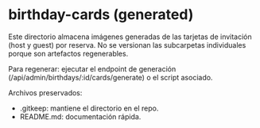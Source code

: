 # birthday-cards (generated)

Este directorio almacena imágenes generadas de las tarjetas de invitación (host y guest) por reserva.
No se versionan las subcarpetas individuales porque son artefactos regenerables.

Para regenerar: ejecutar el endpoint de generación (/api/admin/birthdays/:id/cards/generate) o el script asociado.

Archivos preservados:
- .gitkeep: mantiene el directorio en el repo.
- README.md: documentación rápida.
